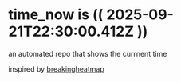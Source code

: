 # time_now is (( 2025-09-21T22:30:00.412Z ))

an automated repo that shows the currnent time

inspired by [breakingheatmap](https://github.com/breakingheatmap/breakingheatmap)